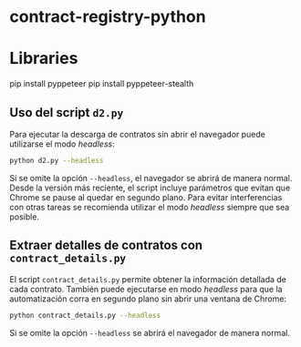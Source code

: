 # contract-registry-python

# Libraries
pip install pyppeteer
pip install pyppeteer-stealth

## Uso del script `d2.py`

Para ejecutar la descarga de contratos sin abrir el navegador puede utilizarse
el modo *headless*:

```bash
python d2.py --headless
```

Si se omite la opción `--headless`, el navegador se abrirá de manera normal.
Desde la versión más reciente, el script incluye parámetros que evitan que
Chrome se pause al quedar en segundo plano. Para evitar interferencias con otras
tareas se recomienda utilizar el modo *headless* siempre que sea posible.

## Extraer detalles de contratos con `contract_details.py`

El script `contract_details.py` permite obtener la información detallada de
cada contrato. También puede ejecutarse en modo *headless* para que la
automatización corra en segundo plano sin abrir una ventana de Chrome:

```bash
python contract_details.py --headless
```

Si se omite la opción `--headless` se abrirá el navegador de manera normal.

